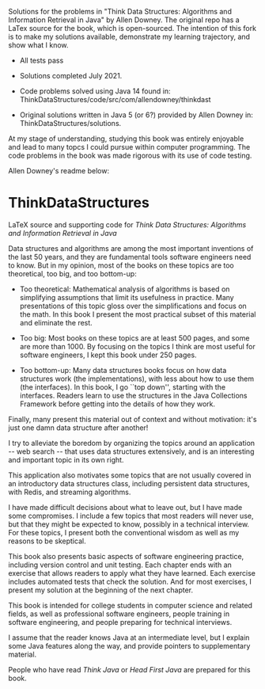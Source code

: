 Solutions for the problems in "Think Data Structures: Algorithms and Information Retrieval in Java" by Allen Downey. The original repo has a LaTex source for the book, which is open-sourced. The intention of this fork is to make my solutions available, demonstrate my learning trajectory, and show what I know.

* All tests pass

* Solutions completed July 2021.

* Code problems solved using Java 14 found in: ThinkDataStructures/code/src/com/allendowney/thinkdast

* Original solutions written in Java 5 (or 6?) provided by Allen Downey in: ThinkDataStructures/solutions. 

At my stage of understanding, studying this book was entirely enjoyable and lead to many topcs I could pursue within computer programming. 
The code problems in the book was made rigorous with its use of code testing. 

Allen Downey's readme below:
# ThinkDataStructures

LaTeX source and supporting code for *Think Data Structures: Algorithms and Information Retrieval in Java*


Data structures and algorithms are among the most important inventions
of the last 50 years, and they are fundamental tools
software engineers need to know.  But in my opinion, most of the books
on these topics are too theoretical, too big, and too bottom-up:

* Too theoretical:  Mathematical analysis of algorithms is based
on simplifying assumptions that limit its usefulness in practice.
Many presentations of this topic gloss over the simplifications and
focus on the math.  In this book I present the most practical subset
of this material and eliminate the rest.

* Too big: Most books on these topics are at least 500 pages,
and some are more than 1000.  By focusing on the topics I think are
most useful for software engineers, I kept this book under
250 pages.

* Too bottom-up: Many data structures books focus on how data
  structures work (the implementations), with less about how to use
  them (the interfaces).  In this book, I go ``top down'', starting
  with the interfaces.  Readers learn to use the structures in the
  Java Collections Framework before getting into the details of how
  they work.

Finally, many present this material out of context and without
motivation: it's just one damn data structure after another!

I try to alleviate the boredom by organizing the topics around an
application -- web search -- that uses data structures extensively,
and is an interesting and important topic in its own right.

This application also motivates some topics that are not usually
covered in an introductory data structures class, including persistent
data structures, with Redis, and streaming algorithms.

I have made difficult decisions about what to leave out, but 
I have made some compromises.  I include a few topics
that most readers will never use, but that they might be expected to
know, possibly in a technical interview.  For these topics, I
present both the conventional wisdom as well as my reasons to be
skeptical. 

This book also presents basic aspects of software engineering practice,
including version control and unit testing.  Each chapter ends with
an exercise that allows readers to apply what they have learned.
Each exercise includes automated tests that check the solution.
And for most exercises, I present my solution at the beginning of
the next chapter.

This book is intended for college students in computer science and related
fields, as well as professional software engineers, people training in
software engineering, and people preparing for technical interviews.

I assume that the reader knows Java at an intermediate level,
but I explain some Java features along the way, and provide pointers
to supplementary material.

People who have read *Think Java* or *Head First
Java* are prepared for this book.
